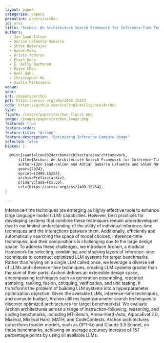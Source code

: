 ```yaml
---
layout: paper
categories: papers
permalink: papers/archon
id: ares
title: "Archon: An Architecture Search Framework for Inference-Time Techniques"
authors: 
  - Jon Saad-Falcon
  - Adrian Lafuente Gamarra
  - Shlok Natarajan
  - Nahum Maru
  - Hristo Todorov
  - Etash Guha
  - E. Kelly Buchanan
  - Mayee Chen
  - Neel Guha
  - Christopher Ré
  - Azalia Mirhoseini
venue: 
year: 
url: /papers/archon
pdf: https://arxiv.org/abs/2409.15254
code: https://github.com/ScalingIntelligence/Archon
type: 
figure: /images/papers/archon_figure.png
image: /images/papers/archon_image.png
featured: true
feature-order: 
feature-title: "Archon"
feature-description: "Optimizing Inference-Compute Usage"
selected: false
bibtex: |-

  @misc{saadfalcon2024archonarchitecturesearchframework,
      title={Archon: An Architecture Search Framework for Inference-Time Techniques}, 
      author={Jon Saad-Falcon and Adrian Gamarra Lafuente and Shlok Natarajan and Nahum Maru and Hristo Todorov and Etash Guha and E. Kelly Buchanan and Mayee Chen and Neel Guha and Christopher Ré and Azalia Mirhoseini},
      year={2024},
      eprint={2409.15254},
      archivePrefix={arXiv},
      primaryClass={cs.LG},
      url={https://arxiv.org/abs/2409.15254}, 
}
  
---
```


Inference-time techniques are emerging as highly effective tools to enhance large language model (LLM) capabilities. However, best practices for developing systems that combine these techniques remain underdeveloped due to our limited understanding of the utility of individual inference-time techniques and the interactions between them. Additionally, efficiently and automatically searching the space of model choices, inference-time techniques, and their compositions is challenging due to the large design space. To address these challenges, we introduce Archon, a modular framework for selecting, combining, and stacking layers of inference-time techniques to construct optimized LLM systems for target benchmarks. Rather than relying on a single LLM called once, we leverage a diverse set of LLMs and inference-time techniques, creating LLM systems greater than the sum of their parts. Archon defines an extensible design space, encompassing techniques such as generation ensembling, repeated sampling, ranking, fusion, critiquing, verification, and unit testing. It transforms the problem of building LLM systems into a hyperparameter optimization objective. Given the available LLMs, inference-time techniques, and compute budget, Archon utilizes hyperparameter search techniques to discover optimized architectures for target benchmark(s). We evaluate Archon architectures across a range of instruction-following, reasoning, and coding benchmarks, including MT-Bench, Arena-Hard-Auto, AlpacaEval 2.0, MixEval, MixEval Hard, MATH, and CodeContests. Archon architectures outperform frontier models, such as GPT-4o and Claude 3.5 Sonnet, on these benchmarks, achieving an average accuracy increase of 15.1 percentage points by using all available LLMs.
